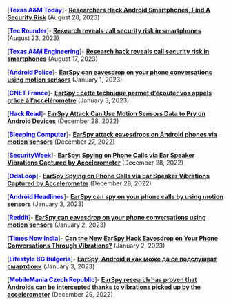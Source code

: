 [**<span style="color:blue">Texas A&M Today</span>**]- **[Researchers Hack Android Smartphones, Find A Security Risk](https://today.tamu.edu/2023/08/28/researchers-hack-android-smartphones-find-a-security-risk/)** (August 28, 2023)

[**<span style="color:blue">Tec Rounder</span>**]- **[Research reveals call security risk in smartphones](https://tecrounder.com/risk-in-smartphone-call/)** (August 23, 2023)

[**<span style="color:blue">Texas A&M Engineering</span>**]- **[Research hack reveals call security risk in smartphones](https://engineering.tamu.edu/news/2023/08/research-hack-reveals-call-security-risk-in-smartphones.html)** (August 17, 2023)

[**<span style="color:blue">Android Police</span>**]- **[EarSpy can eavesdrop on your phone conversations using motion sensors](https://www.androidpolice.com/earspy-attack-eavesdrop-using-motion-sensors/)** (January 1, 2023)

[**<span style="color:blue">CNET France</span>**]- **[EarSpy : cette technique permet d’écouter vos appels grâce à l’accéléromètre](https://www.cnetfrance.fr/news/earspy-cette-technique-permet-d-ecouter-vos-appels-grace-a-l-accelerometre-39951950.htm)** (January 3, 2023)

[**<span style="color:blue">Hack Read</span>**]- **[EarSpy Attack Can Use Motion Sensors Data to Pry on Android Devices](https://hackread.com/earspy-attack-motion-sensors-data-pry-android/)** (December 28, 2022)

[**<span style="color:blue">Bleeping Computer</span>**]- **[EarSpy attack eavesdrops on Android phones via motion sensors](https://www.bleepingcomputer.com/news/security/earspy-attack-eavesdrops-on-android-phones-via-motion-sensors/)** (December 27, 2022)

[**<span style="color:blue">SecurityWeek</span>**]- **[EarSpy: Spying on Phone Calls via Ear Speaker Vibrations Captured by Accelerometer](https://www.securityweek.com/earspy-spying-phone-calls-ear-speaker-vibrations-captured-accelerometer/)** (December 28, 2022)

[**<span style="color:blue">OdaLoop</span>**]- **[EarSpy Spying on Phone Calls via Ear Speaker Vibrations Captured by Accelerometer](https://www.oodaloop.com/briefs/2023/01/02/earspy-spying-on-phone-calls-via-ear-speaker-vibrations-captured-by-accelerometer/)** (December 28, 2022)

[**<span style="color:blue">Android Headlines</span>**]- **[EarSpy can spy on your phone calls by using motion sensors](https://www.androidheadlines.com/2023/01/earspy-spy-phone-calls.html)** (January 3, 2023)

[**<span style="color:blue">Reddit</span>**]- **[EarSpy can eavesdrop on your phone conversations using motion sensors](https://www.reddit.com/r/technews/comments/101q4h6/earspy_can_eavesdrop_on_your_phone_conversations/)** (January 2, 2023)

[**<span style="color:blue">Times Now India</span>**]- **[Can the New EarSpy Hack Eavesdrop on Your Phone Conversations Through Vibrations?](https://www.timesnownews.com/technology-science/can-the-new-earspy-hack-eavesdrop-on-your-phone-conversations-through-vibrations-article-96700672)** (January 2, 2023)

[**<span style="color:blue">Lifestyle BG Bulgeria</span>**]- **[EarSpy, Android и как може да се подслушват смартфони](https://lifestyle.bg/mobile/earspy-android-i-kak-mozhe-da-se-podslushvat-smartfoni.html)** (January 3, 2023)

[**<span style="color:blue">MobileMania Czech Republic</span>**]- **[EarSpy research has proven that Androids can be intercepted thanks to vibrations picked up by the accelerometer](https://mobilmania.zive.cz/clanky/vyzkum-earspy-dokazal-ze-androidy-lze-odposlechnout-diky-vibracim-ktere-zachyti-akcelerometr/sc-3-a-1356804/default.aspx)** (December 29, 2022)


